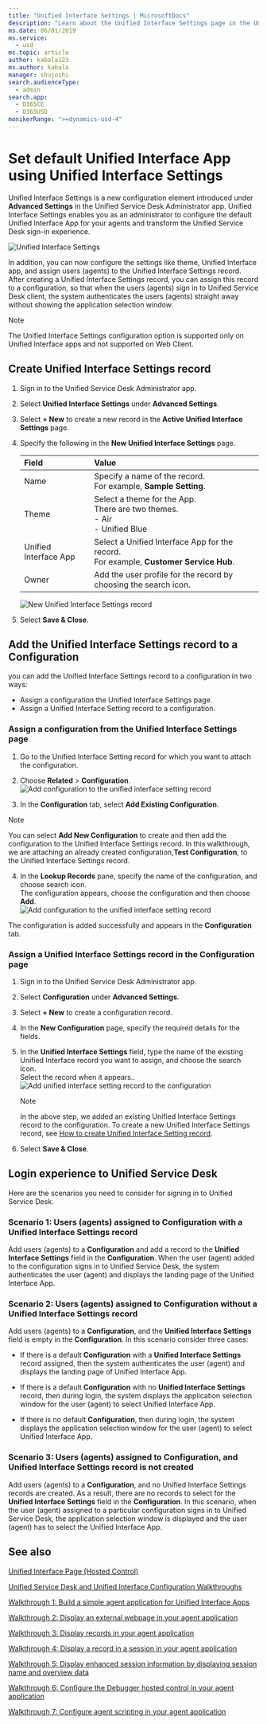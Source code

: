 ```yaml
---
title: "Unified Interface Settings | MicrosoftDocs"
description: "Learn about the Unified Interface Settings page in the Unified Service Desk Administrator app."
ms.date: 06/01/2019
ms.service: 
  - usd
ms.topic: article
author: kabala123
ms.author: kabala
manager: shujoshi
search.audienceType: 
  - admin
search.app: 
  - D365CE
  - D365USD
monikerRange: ">=dynamics-usd-4"
---
```


# Set default Unified Interface App using Unified Interface Settings

Unified Interface Settings is a new configuration element introduced under **Advanced Settings** in the Unified Service Desk Administrator app. Unified Interface Settings enables you as an administrator to configure the default Unified Interface App for your agents and transform the Unified Service Desk sign-in experience.  

![Unified Interface Settings](../unified-interface/media/usd-crm-unified-interface-settings.PNG "Unified Interface Settings") 

In addition, you can now configure the settings like theme, Unified Interface app, and assign users (agents) to the Unified Interface Settings record. After creating a Unified Interface Settings record, you can assign this record to a configuration, so that when the users (agents) sign in to Unified Service Desk client, the system authenticates the users (agents) straight away without showing the application selection window.

> [!NOTE]
> The Unified Interface Settings configuration option is supported only on Unified Interface apps and not supported on Web Client.


## Create Unified Interface Settings record

1. Sign in to the Unified Service Desk Administrator app.
 
2. Select **Unified Interface Settings** under **Advanced Settings**.

3. Select **+ New** to create a new record in the **Active Unified Interface Settings** page.

4. Specify the following in the **New Unified Interface Settings** page.

    | Field  | Value  |
    |:----------|:----------|
    | Name         | Specify a name of the record.</br> For example, **Sample Setting**. |
    | Theme        | Select a theme for the App.<br>There are two themes.<br>- Air</br>- Unified Blue |
    | Unified Interface App | Select a Unified Interface App for the record. </br> For example, **Customer Service Hub**.|
    | Owner | Add the user profile for the record by choosing the search icon. |
    
    ![New Unified Interface Settings record](../unified-interface/media/usd-crm-unified-new-record-interface-settings.PNG "New Unified Interface Settings record")

7. Select **Save & Close**.

## Add the Unified Interface Settings record to a Configuration

you can add the Unified Interface Settings record to a configuration in two ways:

- Assign a configuration the Unified Interface Settings page.
- Assign a Unified Interface Setting record to a configuration.

### Assign a configuration from the Unified Interface Settings page

1. Go to the Unified Interface Setting record for which you want to attach the configuration.

2. Choose **Related** > **Configuration**.<br>
   ![Add configuration to the unified interface setting record](../unified-interface/media/usd-crm-unified-interface-add-configuration.PNG "Add configuration to the unified interface setting records")

3. In the **Configuration** tab, select **Add Existing Configuration**.<br>
  > [!Note]
  > You can select **Add New Configuration** to create and then add the configuration to the Unified Interface Settings record. In this walkthrough, we are attaching an already created configuration,**Test Configuration**, to the Unified Interface Settings record.
  
4. In the **Lookup Records** pane, specify the name of the configuration, and choose search icon.<br> The configuration appears, choose the configuration and then choose **Add**.<br>
   ![Add configuration to the unified interface setting record](../unified-interface/media/usd-crm-add-configuration-unified-interface-record.PNG "Add configuration to the unified interface setting records")

The configuration is added successfully and appears in the **Configuration** tab.

### Assign a Unified Interface Settings record in the Configuration page

1. Sign in to the Unified Service Desk Administrator app.
 
2. Select **Configuration** under **Advanced Settings**.

3. Select **+ New** to create a configuration record.

4. In the **New Configuration** page, specify the required details for the fields. 

5. In the **Unified Interface Settings** field, type the name of the existing Unified Interface record you want to assign, and choose the search icon.<br> Select the record when it appears..<br>
   ![Add unified interface setting record to the configuration](../unified-interface/media/usd-crm-add-unified-interface-record-configuration.PNG "Add unified interface setting record to the configuration")<br>
    >[!Note]
    > In the above step, we added an existing Unified Interface Settings record to the configuration. To create a new Unified Interface Settings record, see [How to create Unified Interface Setting record](#create-unified-interface-settings-record).

6. Select **Save & Close**.

## Login experience to Unified Service Desk

Here are the scenarios you need to consider for signing in to Unified Service Desk.

### Scenario 1: Users (agents) assigned to Configuration with a Unified Interface Settings record

Add users (agents) to a **Configuration** and add a record to the **Unified Interface Settings** field in the **Configuration**. When the user (agent) added to the configuration signs in to Unified Service Desk, the system authenticates the user (agent) and displays the landing page of the Unified Interface App. 

### Scenario 2: Users (agents) assigned to Configuration without a Unified Interface Settings record

Add users (agents) to a **Configuration**, and the **Unified Interface Settings** field is empty in the **Configuration**. In this scenario consider three cases:

 - If there is a default **Configuration** with a **Unified Interface Settings** record assigned, then the system authenticates the user (agent) and displays the landing page of Unified Interface App.

 - If there is a default **Configuration** with no **Unified Interface Settings** record, then during login, the system displays the application selection window for the user (agent) to select Unified Interface App.

 - If there is no default **Configuration**, then during login, the system displays the application selection window for the user (agent) to select Unified Interface App.

### Scenario 3: Users (agents) assigned to Configuration, and Unified Interface Settings record is not created

Add users (agents) to a **Configuration**, and no Unified Interface Settings records are created. As a result, there are no records to select for the **Unified Interface Settings** field in the **Configuration**. In this scenario, when the user (agent) assigned to a particular configuration signs in to Unified Service Desk, the application selection window is displayed and the user (agent) has to select the Unified Interface App.


## See also
 [Unified Interface Page (Hosted Control)](../../unified-service-desk/unified-interface-page-hosted-control.md)

 [Unified Service Desk and Unified Interface Configuration Walkthroughs](../../unified-service-desk/unified-service-desk-unified-interface-configuration-walkthroughs.md)

 [Walkthrough 1: Build a simple agent application for Unified Interface Apps](../../unified-service-desk/walkthrough1-unified-interface-build-a-simple-agent-application.md) 

 [Walkthrough 2: Display an external webpage in your agent application](../../unified-service-desk/walkthrough2-unified-interface-display-an-external-webpage-in-your-agent-application.md)  

 [Walkthrough 3: Display records in your agent application](../../unified-service-desk/walkthrough3-unified-interface-display-microsoft-dynamics-365-records-in-your-agent-application.md)  

 [Walkthrough 4: Display a record in a session in your agent application](../../unified-service-desk/walkthrough4-unified-interface-display-dynamics-365-record-session-agent-application.md)   

 [Walkthrough 5: Display enhanced session information by displaying session name and overview data](../../unified-service-desk/walkthrough5-unified-interface-display-enhanced-session-information-displaying-session-name-overview-data.md)  

 [Walkthrough 6: Configure the Debugger hosted control in your agent application](../../unified-service-desk/walkthrough6-unified-interface-configure-debugger-hosted-control-agent-application.md)
 
 [Walkthrough 7: Configure agent scripting in your agent application](../../unified-service-desk/walkthrough7-unified-interface-configure-agent-scripting-agent-application.md)
